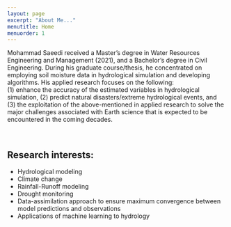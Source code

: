 ```yaml
---
layout: page
excerpt: "About Me..."
menutitle: Home
menuorder: 1
---
```


 Mohammad Saeedi received a Master’s degree in Water Resources Engineering and Management (2021), and a Bachelor’s degree in Civil Engineering. During his graduate course/thesis, he concentrated on employing soil moisture data in hydrological simulation and developing algorithms.
His applied research focuses on the following:<br/> 
(1) enhance the accuracy of the estimated variables in hydrological simulation, (2) predict natural disasters/extreme hydrological events, and (3) the exploitation of the above-mentioned in applied research to solve the major challenges associated with Earth science that is expected to be encountered in the coming decades. <br/>

<br/>

## Research interests:

-	Hydrological modeling
-	Climate change
-	Rainfall-Runoff modeling
-	Drought monitoring
-	Data-assimilation approach to ensure maximum convergence between model predictions and observations
-	Applications of machine learning to hydrology


